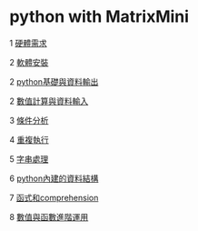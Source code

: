 # python with MatrixMini

1 [硬體需求](./硬體需求)

2 [軟體安裝](./軟體安裝設定)

2 [python基礎與資料輸出](./python基礎與資料輸出)

2 [數值計算與資料輸入](./數值計算與資料輸入)

3 [條件分析](./條件分析)

4 [重複執行](./重複執行)

5 [字串處理](./字串處理)

6 [python內建的資料結構](./python內建的資料結構)

7 [函式和comprehension](./函式和comprehension)

8 [數值與函數進階運用](./數值與函數進階運用)
